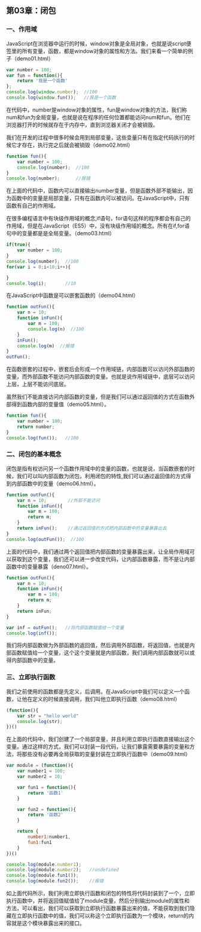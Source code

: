 ## 第03章：闭包

### 一、作用域

JavaScript在浏览器中运行的时候，window对象是全局对象，也就是说script便签里的所有变量，函数，都是window对象的属性和方法。我们来看一个简单的例子（demo01.html）

``` js
var number = 100;
var fun = function(){
    return '我是一个函数'
};
console.log(window.number);  //100
console.log(window.fun());   //我是一个函数
```

在代码中，number是window对象的属性，fun是window对象的方法，我们称num和fun为全局变量，也就是说在程序的任何位置都能访问num和fun。他们在浏览器打开的时候就存在于内存中，直到浏览器关闭才会被销毁。

我们在开发的过程中很多时候会用到局部变量，这些变量只有在指定代码执行的时候它才存在，执行完之后就会被销毁（demo02.html）

``` js
function fun(){
    var number = 100;
    console.log(number);  //100
}
console.log(number);      //报错
```

在上面的代码中，函数内可以直接输出number变量，但是函数外部不能输出，因为函数中的变量是局部变量，只有在函数内可以被访问。在JavaScript中，只有函数有自己的作用域。

在很多编程语言中有块级作用域的概念,if语句，for语句这样的程序都会有自己的作用域，但是在JavaScript（ES5）中，没有块级作用域的概念。所有在if,for语句中的变量都是是全局变量。（demo03.html）

``` js
if(true){
    var number = 100;
}
console.log(number);  //100
for(var i = 0;i<10;i++){

}
console.log(i);       //10
```

在JavaScript中函数是可以嵌套函数的（demo04.html）

``` js
function outFun(){
    var n = 10;
    function inFun(){
        var m = 100;
        console.log(n)  //100
    }
    inFun();
    console.log(m)  //报错
}
outFun();
```

在函数嵌套的过程中，嵌套后会形成一个作用域链，内部函数可以访问外部函数的变量，而外部函数不能访问内部函数的变量。也就是说作用域链中，底层可以访问上层，上层不能访问底层。

虽然我们不能直接访问内部函数的变量，但是我们可以通过返回值的方式在函数外部得到函数内部的变量值（demo05.html）。

``` js
function fun(){
    var number = 100;
    return number;
}
console.log(fun());   //100
```

### 二、闭包的基本概念
闭包是指有权访问另一个函数作用域中的变量的函数，也就是说，当函数嵌套的时候，我们可以叫内部函数为闭包，利用闭包的特性,我们可以通过返回值的方式得到内部函数中的变量（demo06.html）。

``` js
function outFun(){
    var n = 10;        //外部不能访问
    function inFun(){
        var m = 100;
        return m;
    }
    return inFun();    //通过返回值的方式把内部函数中的变量暴露出去
}
console.log(outFun());  //100
```

上面的代码中，我们通过两个返回值把内部函数的变量暴露出来，让全局作用域可以获取到这个变量，我们还可以进一步改变代码，让内部函数暴露，而不是让内部函数中的变量暴露（deno07.html）。

``` js
function outFun(){
    var n = 10;
    function inFun(){
        var m = 100;
        return m;
    }
    return inFun;
}

var inf = outFun();   //将内部函数赋值给一个变量
console.log(inf());
```

我们将内部函数做为外部函数的返回值，然后调用外部函数，将返回值，也就是内部函数赋值给一个变量，这个这个变量就是内部函数，我们调用内部函数就可以或得内部函数中的变量。

### 三、立即执行函数
我们之前使用的函数都是先定义，后调用。在JavaScript中我们可以定义一个函数，让他在定义的时候直接调用，我们叫他立即执行函数（demo08.html）

``` js
(function(){
    var str = "hello world"
    console.log(str);
})()
```

在上面的代码中，我们创建了一个局部变量，并且利用立即执行函数直接输出这个变量。通过这样的方式，我们可以封装一段代码，让我们暴露需要暴露的变量和方法，将那些没有必要再全局获取的变量封装在立即执行函数中（demo09.html）

``` js
var module = (function(){
    var number1 = 100;
    var number2 = 10;

    var fun1 = function(){
        return '函数1'
    }

    var fun2 = function(){
        return '函数2'
    }

    return {
        number1:number1,
        fun1:fun1
    }
})()

console.log(module.number1);
console.log(module.number2);   //undefined
console.log(module.fun1()); 
console.log(module.fun2());    //报错
```

如上面代码所示，我们利用立即执行函数和闭包的特性将代码封装到了一个，立即执行函数中，并将返回值赋值给了module变量，然后分别输出module的属性和方法，可以看出，我们可以获取到立即执行函数暴露出来的值，不能获取到我们隐藏在立即执行函数中的值，我们可以称这个立即执行函数为一个模块，return的内容就是这个模块暴露出来的接口。